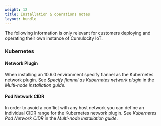 ```yaml
---
weight: 12
title: Installation & operations notes
layout: bundle
---
```


The following information is only relevant for customers deploying and operating their own instance of Cumulocity IoT. 


### Kubernetes

#### Network Plugin

When installing an 10.6.0 environment specify flannel as the Kubernetes network plugin. See *Specify flannel as Kubernetes network plugin* in the *Multi-node installation guide*.

#### Pod Network CIDR

In order to avoid a conflict with any host network you can define an individual CIDR range for the Kubernetes network plugin. See *Kubernetes Pod Network CIDR* in the *Multi-node installation guide*.

